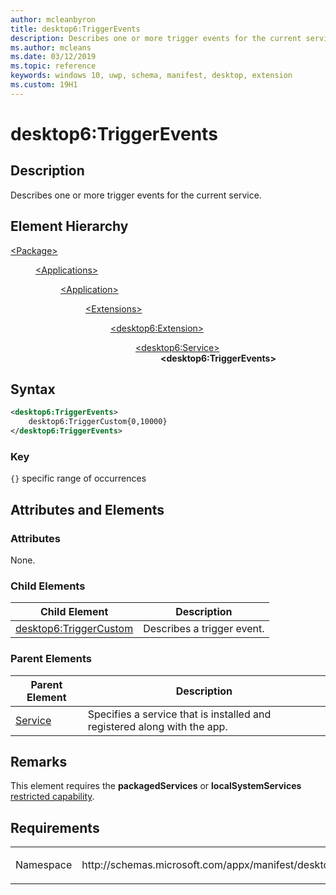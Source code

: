 ```yaml
---
author: mcleanbyron
title: desktop6:TriggerEvents
description: Describes one or more trigger events for the current service.
ms.author: mcleans
ms.date: 03/12/2019
ms.topic: reference
keywords: windows 10, uwp, schema, manifest, desktop, extension 
ms.custom: 19H1
---
```


# desktop6:TriggerEvents

## Description
Describes one or more trigger events for the current service.

## Element Hierarchy
<dl>
<dt><a href="element-package.md">&lt;Package&gt;</a></dt>
<dd>
<dl>
<dt><a href="element-applications.md">&lt;Applications&gt;</a></dt>
<dd>
<dl>
<dt><a href="element-application.md">&lt;Application&gt;</a></dt>
<dd>
<dl>
<dt><a href="element-1-extensions.md">&lt;Extensions&gt;</a></dt>
<dd>
<dl>
<dt><a href="element-desktop6-extension.md">&lt;desktop6:Extension&gt;</a></dt>
<dd>
<dl>
<dt><a href="element-desktop6-service.md">&lt;desktop6:Service&gt;</a></dt>
<dd><b>&lt;desktop6:TriggerEvents&gt;</b></dd>
</dl>
</dd>
</dl>
</dd>
</dl>
</dd>
</dl>
</dd>
</dl>
</dd>
</dl>


## Syntax
```xml
<desktop6:TriggerEvents>
    desktop6:TriggerCustom{0,10000}
</desktop6:TriggerEvents>
```

### Key
`{}` specific range of occurrences

## Attributes and Elements

### Attributes

None.

### Child Elements

| Child Element | Description |
|---------------|-------------|
| [desktop6:TriggerCustom](element-desktop6-triggercustom.md) | Describes a trigger event. | 

### Parent Elements

| Parent Element | Description |
|---------------|-------------|
| [Service](element-desktop6-service.md) | Specifies a service that is installed and registered along with the app. |  


## Remarks

This element requires the **packagedServices** or **localSystemServices** [restricted capability](https://docs.microsoft.com/windows/uwp/packaging/app-capability-declarations#restricted-capabilities).


## Requirements

<table>
<colgroup>
<col width="50%" />
<col width="50%" />
</colgroup>
<tbody>
<tr class="odd">
<td><p>Namespace</p></td>
<td><p>http://schemas.microsoft.com/appx/manifest/desktop/windows10/6</p></td>
</tr>
</tbody>
</table>

